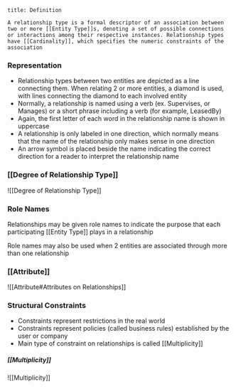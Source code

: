 ```ad-note
title: Definition

A relationship type is a formal descriptor of an association between two or more [[Entity Type]]s, denoting a set of possible connections or interactions among their respective instances. Relationship types have [[Cardinality]], which specifies the numeric constraints of the association
```

### Representation
- Relationship types between two entities are depicted as a line connecting them. When relating 2 or more entities, a diamond is used, with lines connecting the diamond to each involved entity
- Normally, a relationship is named using a verb (ex. Supervises, or Manages) or a short phrase including a verb (for example, LeasedBy)
- Again, the first letter of each word in the relationship name is shown in uppercase
- A relationship is only labeled in one direction, which normally means that the name of the relationship only makes sense in one direction
- An arrow symbol is placed beside the name indicating the correct direction for a reader to interpret the relationship name

### [[Degree of Relationship Type]]
![[Degree of Relationship Type]]

### Role Names
Relationships may be given role names to indicate the purpose that each participating [[Entity Type]] plays in a relationship

Role names may also be used when 2 entities are associated through more than one relationship

### [[Attribute]]
![[Attribute#Attributes on Relationships]]

### Structural Constraints
- Constraints represent restrictions in the real world
- Constraints represent policies (called business rules) established by the user or company
- Main type of constraint on relationships is called [[Multiplicity]]
##### [[Multiplicity]]
![[Multiplicity]]

